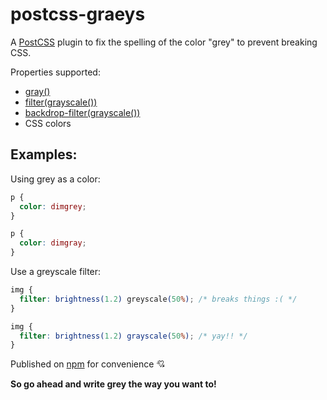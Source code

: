 # postcss-graeys

A [PostCSS](https://github.com/postcss/postcss) plugin to fix the spelling of the color "grey" to prevent breaking CSS.

Properties supported:

- [gray()](http://dev.w3.org/csswg/css-color/#grays)
- [filter(grayscale())](http://www.w3.org/TR/filter-effects-1/#funcdef-grayscale)
- [backdrop-filter(grayscale())](https://www.webkit.org/blog/3632/introducing-backdrop-filters/)
- CSS colors

## Examples:

Using grey as a color:

```css
p {
  color: dimgrey;
}
```

```css
p {
  color: dimgray;
}
```

Use a greyscale filter:

```css
img {
  filter: brightness(1.2) greyscale(50%); /* breaks things :( */
}
```

```css
img {
  filter: brightness(1.2) grayscale(50%); /* yay!! */
}
```

Published on [npm](https://www.npmjs.com/package/postcss-graeys) for convenience 💘

**So go ahead and write grey the way you want to!**